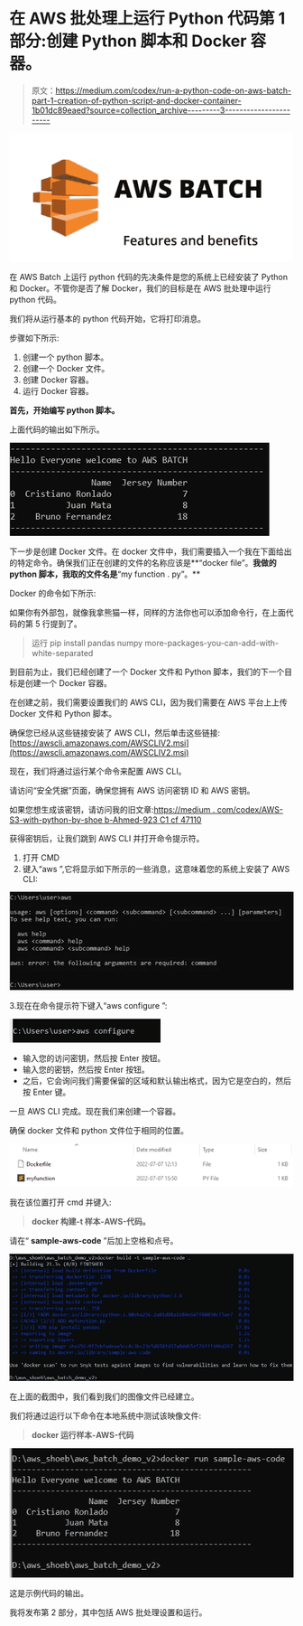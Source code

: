 # 在 AWS 批处理上运行 Python 代码第 1 部分:创建 Python 脚本和 Docker 容器。

> 原文：<https://medium.com/codex/run-a-python-code-on-aws-batch-part-1-creation-of-python-script-and-docker-container-1b01dc89eaed?source=collection_archive---------3----------------------->

![](img/c78ef13f51df0fad749bab66b1af930a.png)

在 AWS Batch 上运行 python 代码的先决条件是您的系统上已经安装了 Python 和 Docker。不管你是否了解 Docker，我们的目标是在 AWS 批处理中运行 python 代码。

我们将从运行基本的 python 代码开始，它将打印消息。

步骤如下所示:

1.  创建一个 python 脚本。
2.  创建一个 Docker 文件。
3.  创建 Docker 容器。
4.  运行 Docker 容器。

**首先，开始编写 python 脚本。**

上面代码的输出如下所示。

![](img/1979b1b1a8b2a2060f6ad96230490c3f.png)

下一步是创建 Docker 文件。在 docker 文件中，我们需要插入一个我在下面给出的特定命令。确保我们正在创建的文件的名称应该是**“docker file”。**我做的 python 脚本，我取的文件名是**“my function . py”。**

Docker 的命令如下所示:

如果你有外部包，就像我拿熊猫一样，同样的方法你也可以添加命令行，在上面代码的第 5 行提到了。

> 运行 pip install pandas numpy more-packages-you-can-add-with-white-separated

到目前为止，我们已经创建了一个 Docker 文件和 Python 脚本，我们的下一个目标是创建一个 Docker 容器。

在创建之前，我们需要设置我们的 AWS CLI，因为我们需要在 AWS 平台上上传 Docker 文件和 Python 脚本。

确保您已经从这些链接安装了 AWS CLI，然后单击这些链接:[https://awscli.amazonaws.com/AWSCLIV2.msi](https://awscli.amazonaws.com/AWSCLIV2.msi)

现在，我们将通过运行某个命令来配置 AWS CLI。

请访问“安全凭据”页面，确保您拥有 AWS 访问密钥 ID 和 AWS 密钥。

如果您想生成该密钥，请访问我的旧文章:[https://medium . com/codex/AWS-S3-with-python-by-shoe b-Ahmed-923 C1 cf 47110](/codex/aws-s3-with-python-by-shoeb-ahmed-923c1cf47110)

获得密钥后，让我们跳到 AWS CLI 并打开命令提示符。

1.  打开 CMD
2.  键入“aws ”,它将显示如下所示的一些消息，这意味着您的系统上安装了 AWS CLI:

![](img/dd054895ea9458dfc061371695e54543.png)

3.现在在命令提示符下键入“aws configure ”:

![](img/e1cdf44fb059355c5922eace805e81ec.png)

*   输入您的访问密钥，然后按 Enter 按钮。
*   输入您的密钥，然后按 Enter 按钮。
*   之后，它会询问我们需要保留的区域和默认输出格式，因为它是空白的，然后按 Enter 键。

一旦 AWS CLI 完成。现在我们来创建一个容器。

确保 docker 文件和 python 文件位于相同的位置。

![](img/1047a8d19f188fcd99874e7e36c20626.png)

我在该位置打开 cmd 并键入:

> **docker 构建-t 样本-AWS-代码。**

请在“ **sample-aws-code** ”后加上空格和点号。

![](img/442a2342c81ce357032d977e410f783e.png)

在上面的截图中，我们看到我们的图像文件已经建立。

我们将通过运行以下命令在本地系统中测试该映像文件:

> **docker 运行样本-AWS-代码**

![](img/8e1d16ad860f09e400fd81f3288ba123.png)

这是示例代码的输出。

我将发布第 2 部分，其中包括 AWS 批处理设置和运行。